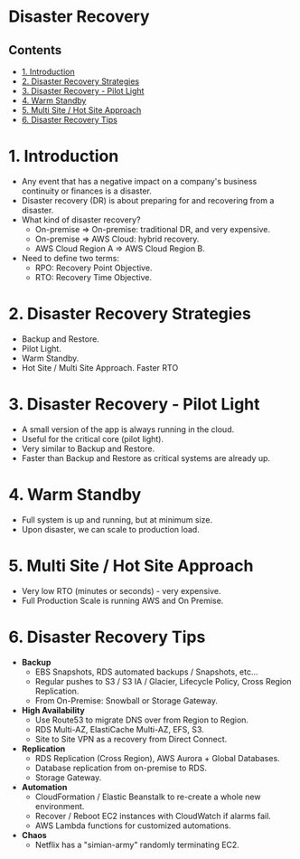 # Disaster Recovery<!-- omit in toc -->

## Contents <!-- omit in toc -->

- [1. Introduction](#1-introduction)
- [2. Disaster Recovery Strategies](#2-disaster-recovery-strategies)
- [3. Disaster Recovery - Pilot Light](#3-disaster-recovery--pilot-light)
- [4. Warm Standby](#4-warm-standby)
- [5. Multi Site / Hot Site Approach](#5-multi-site--hot-site-approach)
- [6. Disaster Recovery Tips](#6-disaster-recovery-tips)

# 1. Introduction

- Any event that has a negative impact on a company's business continuity or finances is a disaster.
- Disaster recovery (DR) is about preparing for and recovering from a disaster.
- What kind of disaster recovery?
  - On-premise => On-premise: traditional DR, and very expensive.
  - On-premise => AWS Cloud: hybrid recovery.
  - AWS Cloud Region A => AWS Cloud Region B.
- Need to define two terms:
  - RPO: Recovery Point Objective.
  - RTO: Recovery Time Objective.

# 2. Disaster Recovery Strategies

- Backup and Restore.
- Pilot Light.
- Warm Standby.
- Hot Site / Multi Site Approach.
  Faster RTO

# 3. Disaster Recovery - Pilot Light

- A small version of the app is always running in the cloud.
- Useful for the critical core (pilot light).
- Very similar to Backup and Restore.
- Faster than Backup and Restore as critical systems are already up.

# 4. Warm Standby

- Full system is up and running, but at minimum size.
- Upon disaster, we can scale to production load.

# 5. Multi Site / Hot Site Approach

- Very low RTO (minutes or seconds) - very expensive.
- Full Production Scale is running AWS and On Premise.

# 6. Disaster Recovery Tips

- **Backup**
  - EBS Snapshots, RDS automated backups / Snapshots, etc...
  - Regular pushes to S3 / S3 IA / Glacier, Lifecycle Policy, Cross Region Replication.
  - From On-Premise: Snowball or Storage Gateway.
- **High Availability**
  - Use Route53 to migrate DNS over from Region to Region.
  - RDS Multi-AZ, ElastiCache Multi-AZ, EFS, S3.
  - Site to Site VPN as a recovery from Direct Connect.
- **Replication**
  - RDS Replication (Cross Region), AWS Aurora + Global Databases.
  - Database replication from on-premise to RDS.
  - Storage Gateway.
- **Automation**
  - CloudFormation / Elastic Beanstalk to re-create a whole new environment.
  - Recover / Reboot EC2 instances with CloudWatch if alarms fail.
  - AWS Lambda functions for customized automations.
- **Chaos**
  - Netflix has a "simian-army" randomly terminating EC2.
